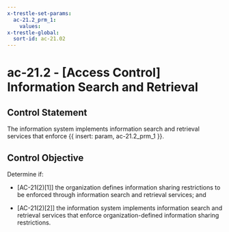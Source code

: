 ```yaml
---
x-trestle-set-params:
  ac-21.2_prm_1:
    values:
x-trestle-global:
  sort-id: ac-21.02
---
```


# ac-21.2 - \[Access Control\] Information Search and Retrieval

## Control Statement

The information system implements information search and retrieval services that enforce {{ insert: param, ac-21.2_prm_1 }}.

## Control Objective

Determine if:

- \[AC-21(2)[1]\] the organization defines information sharing restrictions to be enforced through information search and retrieval services; and

- \[AC-21(2)[2]\] the information system implements information search and retrieval services that enforce organization-defined information sharing restrictions.
